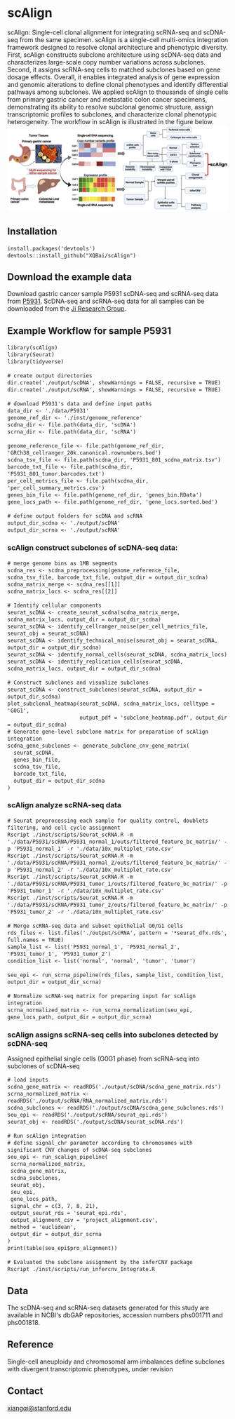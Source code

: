 # scAlign

scAlign: Single-cell clonal alignment for integrating scRNA-seq and scDNA-seq from the same specimen. scAlign is a single-cell multi-omics integration framework designed to resolve clonal architecture and phenotypic diversity. First, scAlign constructs subclone architecture using scDNA-seq data and characterizes large-scale copy number variations across subclones. Second, it assigns scRNA-seq cells to matched subclones based on gene dosage effects. Overall, it enables integrated analysis of gene expression and genomic alterations to define clonal phenotypes and identify differential pathways among subclones. We applied scAlign to thousands of single cells from primary gastric cancer and metastatic colon cancer specimens, demonstrating its ability to resolve subclonal genomic structure, assign transcriptomic profiles to subclones, and characterize clonal phenotypic heterogeneity. The workflow in scAlign is illustrated in the figure below. ![](https://github.com/XQBai/scAlign/blob/main/inst/extdata/scAlign_Workflow.png)

## Installation

```
install.packages('devtools')
devtools::install_github("XQBai/scAlign")
```

## Download the example data 
Download gastric cancer sample P5931 scDNA-seq and scRNA-seq data from [P5931](https://github.com/XQBai/Single-cell-multi-omic-integration/releases/tag/P5931). 
ScDNA-seq and scRNA-seq data for all samples can be downloaded from the [Ji Research Group](https://dna-discovery.stanford.edu/research/datasets/).

## Example Workflow for sample P5931 
```
library(scAlign)
library(Seurat)
library(tidyverse)

# create output directories
dir.create('./output/scDNA', showWarnings = FALSE, recursive = TRUE)
dir.create('./output/scRNA', showWarnings = FALSE, recursive = TRUE)

# download P5931's data and define input paths
data_dir <- './data/P5931'
genome_ref_dir <- './inst/genome_reference'
scdna_dir <- file.path(data_dir, 'scDNA')
scrna_dir <- file.path(data_dir, 'scRNA')

genome_reference_file <- file.path(genome_ref_dir, 'GRCh38_cellranger_20k.canonical.rownumbers.bed')
scdna_tsv_file <- file.path(scdna_dir, 'P5931_801_scdna_matrix.tsv')
barcode_txt_file <- file.path(scdna_dir, 'P5931_801_tumor.barcodes.txt')
per_cell_metrics_file <- file.path(scdna_dir, 'per_cell_summary_metrics.csv')
genes_bin_file <- file.path(genome_ref_dir, 'genes_bin.RData')
gene_locs_path <- file.path(genome_ref_dir, 'gene_locs.sorted.bed')

# define output folders for scDNA and scRNA
output_dir_scdna <- './output/scDNA'
output_dir_scrna <- './output/scRNA'
```

### scAlign construct subclones of scDNA-seq data:
```
# merge genome bins as 1MB segments
scdna_res <- scdna_preprocessing(genome_reference_file, scdna_tsv_file, barcode_txt_file, output_dir = output_dir_scdna)
scdna_matrix_merge <- scdna_res[[1]]
scdna_matrix_locs <- scdna_res[[2]]

# Identify cellular components
seurat_scDNA <- create_seurat_scdna(scdna_matrix_merge, scdna_matrix_locs, output_dir = output_dir_scdna)
seurat_scDNA <- identify_cellranger_noise(per_cell_metrics_file, seurat_obj = seurat_scDNA)
seurat_scDNA <- identify_technical_noise(seurat_obj = seurat_scDNA, output_dir = output_dir_scdna)
seurat_scDNA <- identify_normal_cells(seurat_scDNA, scdna_matrix_locs)
seurat_scDNA <- identify_replication_cells(seurat_scDNA, scdna_matrix_locs, output_dir = output_dir_scdna)

# Construct subclones and visualize subclones 
seurat_scDNA <- construct_subclones(seurat_scDNA, output_dir = output_dir_scdna)
plot_subclonal_heatmap(seurat_scDNA, scdna_matrix_locs, celltype = 'G0G1',
                       output_pdf = 'subclone_heatmap.pdf', output_dir = output_dir_scdna)
# Generate gene-level subclone matrix for preparation of scAlign integration
scdna_gene_subclones <- generate_subclone_cnv_gene_matrix(
  seurat_scDNA,
  genes_bin_file,
  scdna_tsv_file,
  barcode_txt_file,
  output_dir = output_dir_scdna
)
```
### scAlign analyze scRNA-seq data
 ```
# Seurat preprocessing each sample for quality control, doublets filtering, and cell cycle assignment
Rscript ./inst/scripts/Seurat_scRNA.R -m './data/P5931/scRNA/P5931_normal_1/outs/filtered_feature_bc_matrix/' -p 'P5931_normal_1' -r './data/10x_multiplet_rate.csv'
Rscript ./inst/scripts/Seurat_scRNA.R -m './data/P5931/scRNA/P5931_normal_2/outs/filtered_feature_bc_matrix/' -p 'P5931_normal_2' -r './data/10x_multiplet_rate.csv'
Rscript ./inst/scripts/Seurat_scRNA.R -m './data/P5931/scRNA/P5931_tumor_1/outs/filtered_feature_bc_matrix/' -p 'P5931_tumor_1' -r './data/10x_multiplet_rate.csv'
Rscript ./inst/scripts/Seurat_scRNA.R -m './data/P5931/scRNA/P5931_tumor_2/outs/filtered_feature_bc_matrix/' -p 'P5931_tumor_2' -r './data/10x_multiplet_rate.csv'

# Merge scRNA-seq data and subset epithelial G0/G1 cells
rds_files <- list.files('./output/scRNA', pattern = '*seurat_dfx.rds', full.names = TRUE)
sample_list <- list('P5931_normal_1', 'P5931_normal_2', 'P5931_tumor_1', 'P5931_tumor_2')
condition_list <- list('normal', 'normal', 'tumor', 'tumor')

seu_epi <- run_scrna_pipeline(rds_files, sample_list, condition_list, output_dir = output_dir_scrna)

# Normalize scRNA-seq matrix for preparing input for scAlign integration
scrna_normalized_matrix <- run_scrna_normalization(seu_epi, gene_locs_path, output_dir = output_dir_scrna)

 ```
### scAlign assigns scRNA-seq cells into subclones detected by scDNA-seq 
Assigned epithelial single cells (G0G1 phase) from scRNA-seq into subclones of scDNA-seq
 ```
# load inputs 
scdna_gene_matrix <- readRDS('./output/scDNA/scdna_gene_matrix.rds')
scrna_normalized_matrix <- readRDS('./output/scRNA/RNA_normalized_matrix.rds')
scdna_subclones <- readRDS('./output/scDNA/scdna_gene_subclones.rds')
seu_epi <- readRDS('./output/scRNA/seurat_epi.rds')
seurat_obj <- readRDS('./output/scDNA/seurat_scDNA.rds')

# Run scAlign integration
# define signal_chr parameter according to chromosomes with significant CNV changes of scDNA-seq subclones
seu_epi <- run_scalign_pipeline(
  scrna_normalized_matrix,
  scdna_gene_matrix,
  scdna_subclones,
  seurat_obj,
  seu_epi,
  gene_locs_path,
  signal_chr = c(3, 7, 8, 21), 
  output_seurat_rds = 'seurat_epi.rds',
  output_alignment_csv = 'project_alignment.csv',
  method = 'euclidean',
  output_dir = output_dir_scrna
)
print(table(seu_epi$pro_alignment))

# Evaluated the subclone assignment by the inferCNV package
Rscript ./inst/scripts/run_infercnv_Integrate.R
 ```
## Data
The scDNA-seq and scRNA-seq datasets generated for this study are available in NCBI's dbGAP repositories, accession numbers phs001711 and phs001818. 

## Reference
Single-cell aneuploidy and chromosomal arm imbalances define subclones with divergent transcriptomic phenotypes, under revision

<!--
## Reference
[Single cell multi-omic mapping of subclonal architecture and pathway phenotype in primary gastric and metastatic colon cancers, bioRxiv](https://www.biorxiv.org/content/10.1101/2022.07.03.498616v1)
-->

## Contact 
xiangqi@stanford.edu 
